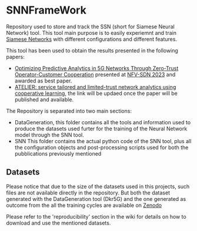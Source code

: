 # SNNFrameWork

Repository used to store and track the SSN (short for Siamese Neural Network) tool.
This tool main purpose is to easily experiemnt and train [Siamese Networks](https://en.wikipedia.org/wiki/Siamese_neural_network)
with different configurations and different features.

This tool has been used to obtain the results presented in the following papers:

- [Optimizing Predictive Analytics in 5G Networks Through Zero-Trust Operator-Customer Cooperation](https://e-archivo.uc3m.es/bitstream/handle/10016/39458/Optimizing_NFV-SDN_2023_ps.pdf?sequence=1)
presented at [NFV-SDN 2023](https://nfvsdn2023.ieee-nfvsdn.org) and awarded as best paper.
- [ATELIER: service tailored and limited-trust network analytics using cooperative learning](),
the link will be updaed once the paper will be published and available.

The Repository is separated into two main sections:

- DataGeneration, this folder contains all the tools and information used to
produce the datasets used furter for the training of the Neural Network model
through the SNN tool.
- SNN This folder contains the actual python code of the SNN tool, plus all the
configuration objects and post-processing scripts used for both the pubblications
previously mentioned

## Datasets

Please notice that due to the size of the datasets used in this projects, such
files are not available directly in the repository.
But both the dataset generated with the DataGeneration tool (Dkr5G) and the
one generated as outcome from the all the training cycles are available on [Zenodo](https://zenodo.org)

Please refer to the 'reproducibility' section in the wiki for details on how
to download and use the mentioned datasets.
